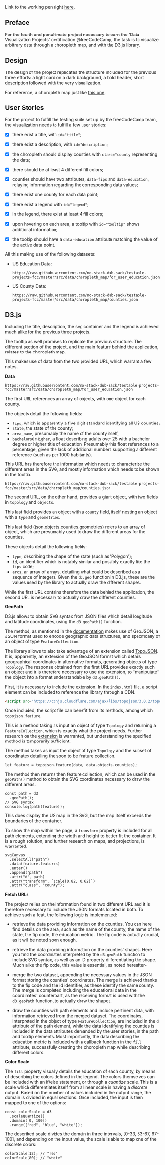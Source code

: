 Link to the working pen right [here](https://codepen.io/borntofrappe/full/RBdrPG/).

## Preface

For the fourth and penultimate project necessary to earn the 'Data Visualization Projects' certification @freeCodeCamp, the task is to visualize arbitrary data through a choropleth map, and with the D3.js library.

## Design

The design of the project replicates the structure included for the previous three efforts: a light card on a dark background, a bold header, short description followed with the very visualization.

For reference, a choropleth map just like [this one](https://codepen.io/freeCodeCamp/full/EZKqza).

## User Stories

For the project to fulfill the testing suite set up by the freeCodeCamp team, the visualization needs to fulfill a few user stories:

- [x] there exist a title, with `id="title"`;

- [x] there exist a description, with `id="description`;

- [x] the choropleth should display counties with `class="county` representing the data;

- [x] there should be at least 4 different fill colors;

- [x] counties should have two attributes, `data-fips` and `data-education`, relaying information regarding the corresponding data values;

- [x] there exist one county for each data point;

- [x] there exist a legend with `id="legend"`;

- [x] in the legend, there exist at least 4 fill colors;

- [x] upon hovering on each area, a tooltip with `id="tooltip"` shows additional information;

- [x] the tooltip should have a `data-education` attribute matching the value of the active data point.

All this making use of the following datasets:

- US Education Data:

  ```code
  https://raw.githubusercontent.com/no-stack-dub-sack/testable-projects-fcc/master/src/data/choropleth_map/for_user_education.json
  ```

- US County Data:

  ```code
  https://raw.githubusercontent.com/no-stack-dub-sack/testable-projects-fcc/master/src/data/choropleth_map/counties.json
  ```

## D3.js

Including the title, description, the svg container and the legend is achieved much alike for the previous three projects.

The tooltip as well promises to replicate the previous structure. The different section of the project, and the main feature behind the application, relates to the choropleth map.

This makes use of data from the two provided URL, which warrant a few notes.

**Data**

```code
https://raw.githubusercontent.com/no-stack-dub-sack/testable-projects-fcc/master/src/data/choropleth_map/for_user_education.json
```

The first URL references an array of objects, with one object for each county.

The objects detail the following fields:

- `fips`, which is apparently a five digit standard identifying all US counties;
- `state`, the state of the county;
- `area_name`, presumably the name of the county itself,
- `bachelorsOrHigher`, a float describing adults over 25 with a bachelor degree or higher title of education. Presumably this float references to a percentage, given the lack of additional numbers supporting a different reference (such as per 1000 habitants).

This URL has therefore the information which needs to characterize the different areas in the SVG, and mostly information which needs to be shown in the tooltip.

```code
https://raw.githubusercontent.com/no-stack-dub-sack/testable-projects-fcc/master/src/data/choropleth_map/counties.json
```

The second URL, on the other hand, provides a giant object, with two fields in `topology` and `objects`.

This last field provides an object with a `county` field, itself nesting an object with a `type` and `geometries`.

This last field (json.objects.counties.geometries) refers to an array of object, which are presumably used to draw the different areas for the counties.

These objects detail the following fields:

- `type`, describing the shape of the state (such as 'Polygon');
- `id`, an identifier which is notably similar and possibly exactly like the `fips` code;
- `arcs`, an array of arrays, detailing what could be described as a sequence of integers. Given the `d3.geo` function in D3.js, these are the values used by the library to actually draw the different shapes.

While the first URL contains therefore the data behind the application, the second URL is necessary to actually draw the different counties. 

**GeoPath**

D3.js allows to obtain SVG syntax from JSON files which detail longitude and latitude coordinates, using the `d3.geoPath()` function.

The method, as mentioned in the [documentation](https://github.com/d3/d3-geo#d3-geo) makes use of GeoJSON, a JSON format used to encode geographic data structures, and specifically of an object of type `FeatureCollection`. 

The library allows to also take advantage of an extension called [TopoJSON](https://github.com/topojson/topojson). It is, apparently, an extension of the GeoJSON format which details geographical coordinates in alternative formats, generating objects of type `Topology`. The response obtained from the first URL provides exactly such an object and it is therefore necessary to use the extension, to "manipulate" the object into a format understandable by `d3.geoPath()`.

First, it is necessary to include the extension. In the `index.html` file, a script element can be included to reference the library through a CDN. 

```HTML
<script src="https://cdnjs.cloudflare.com/ajax/libs/topojson/3.0.2/topojson.min.js"></script>
```

Once included, the script file can benefit from its methods, among which `topojson.feature`.

This is a method taking as input an object of type `Topology` and returning a `FeatureCollection`, which is exactly what the project needs. Further research on the [extension](https://github.com/topojson/topojson) is warranted, but understanding the specified method is temporarily sufficient.

The method takes as input the object of type `Topology` and the subset of coordinates detailing the soon to be feature collection.

```JS
let feature = topojson.feature(data, data.objects.counties);
```

The method then returns then feature collection, which can be used in the `geoPath()` method to obtain the SVG coordinates necessary to draw the different areas.

```JS
const path = d3
  .geoPath();
// SVG syntax
console.log(path(feature));
```

This does display the US map in the SVG, but the map itself exceeds the boundaries of the container.

To show the map within the page, a `transform` property is included for all path elements, extending the width and height to better fit the container. It is a rough solution, and further research on maps, and projections, is warranted. 

```JS
svgCanvas
  .selectAll("path")
  .data(feature.features)
  .enter()
  .append("path")
  .attr("d", path)
  .attr("transform", `scale(0.82, 0.62)`)
  .attr("class", "county");
```

**Fetch URLs**

The project relies on the information found in two different URL and it is therefore necessary to include the JSON formats located in both. To achieve such a feat, the following logic is implemented:

- retrieve the data providing information on the counties. You can here find details on the area, such as the name of the county, the name of the state, the fip code, the education metric. The fip code is actually crucial, as it will be noted soon enough.

- retrieve the data providing information on the counties' shapes. Here you find the coordinates interpreted by the `d3.geoPath` function to include SVG syntax, as well as an ID property differentiating the shape. Much alike the fip code, this value is essential, as noted hereafter-

- merge the two dataset, appending the necessary values in the JSON format storing the counties' coordinates. The merge is achieved thanks to the fip code and the id identifier, as these identify the same county. The merge is completed including the educational data in the coordinates' counterpart, as the receiving format is used with the `d3.geoPath` function, to actually draw the shapes.

- draw the counties with path elements and include pertinent data, with information retrieved from the merged dataset. The coordinates, interpreted in the object of type `FeatureCollection`, are included in the `d` attribute of the path element, while the data identifying the counties is included in the data attributes demanded by the user stories, in the path and tooltip elements. Most importantly, the data describing the education metric is included with a callback function in the `fill` attribute, successfully creating the choropleth map while describing different colors.

**Color Scale**

The `fill` property visually details the education of each county, by means of describing the colors defined in the legend. The colors themselves can be included with an if/else statement, or through a _quantize_ scale. This is a scale which differentiates itself from a linear scale in having a _discrete_ output. Based on the number of values included in the output range, the domain is divided in equal sections. Once included, the input is then mapped to one of the options:

```JS
const colorScale = d3
  .scaleQuantize()
  .domain([0, 100])
  .range(["red", "blue", "white"]);
```

The described scale divides the domain in three intervals, [0-33, 33-67, 67-100], and depending on the input value, the scale is able to map one of the discrete colors:

```JS
colorScale(12); // "red"
colorScale(80); // "white"
```
